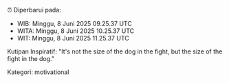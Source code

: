 ⏰ Diperbarui pada:
- WIB: Minggu, 8 Juni 2025 09.25.37 UTC
- WITA: Minggu, 8 Juni 2025 10.25.37 UTC
- WIT: Minggu, 8 Juni 2025 11.25.37 UTC

Kutipan Inspiratif:
"It's not the size of the dog in the fight, but the size of the fight in the dog."


Kategori: motivational

